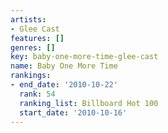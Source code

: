 ```yaml
---
artists:
- Glee Cast
features: []
genres: []
key: baby-one-more-time-glee-cast
name: Baby One More Time
rankings:
- end_date: '2010-10-22'
  rank: 54
  ranking_list: Billboard Hot 100
  start_date: '2010-10-16'
---
```


